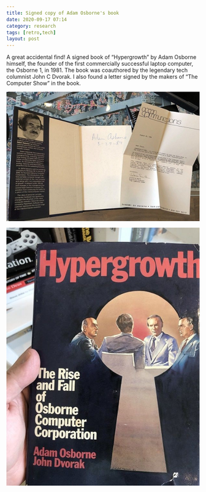 ```yaml
---
title: Signed copy of Adam Osborne's book 
date: 2020-09-17 07:14
category: research 
tags: [retro,tech]
layout: post
---
```


A great accidental find! A signed book of “Hypergrowth” by Adam Osborne himself, the founder of the first commercially successful laptop computer, the Osborne 1, in 1981. The book was coauthored by the legendary tech columnist John C Dvorak. I also found a letter signed by the makers of “The Computer Show” in the book.

![Adam Osborne Signature](/assets/images/collection/adamosborne1.jpg)

![Adam Osborne Hypergrowth](/assets/images/collection/adamosborne2.jpg)
